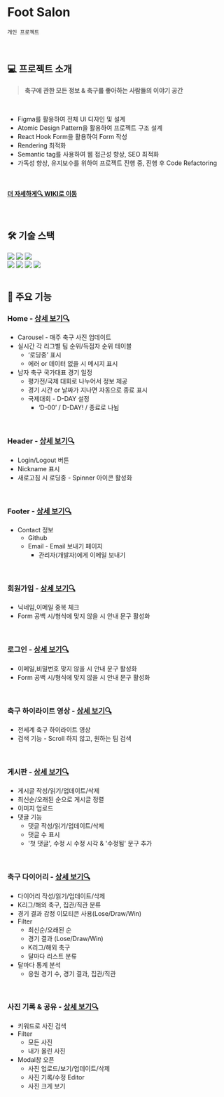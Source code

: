 # Foot Salon
`개인 프로젝트`

<br>

## 💻 프로젝트 소개
> **축구에 관한 모든 정보 & 축구를 좋아하는 사람들의 이야기 공간**

<br>

- Figma를 활용하여 전체 UI 디자인 및 설계
- Atomic Design Pattern을 활용하여 프로젝트 구조 설계
- React Hook Form을 활용하여 Form 작성
- Rendering 최적화
- Semantic tag를 사용하여 웹 접근성 향상, SEO 최적화
- 가독성 향상, 유지보수를 위하여 프로젝트 진행 중, 진행 후 Code Refactoring

<br>

#### <a href="https://github.com/itsyuna/Foot-Salon/wiki">더 자세하게🔍 WIKI로 이동</a>

<br>

## 🛠 기술 스택
<div>
  <img src="https://img.shields.io/badge/React-61DAFB?style=flat-square&logo=React&logoColor=white"/>
  <img src="https://img.shields.io/badge/TypeScript-3178C6?style=flat-square&logo=TypeScript&logoColor=white"/>
  <img src="https://img.shields.io/badge/Firebase-FFCA28?style=flat-square&logo=Firebase&logoColor=white"/>
</div>
<div>
  <img src="https://img.shields.io/badge/Redux Toolkit-764ABC?style=flat-square&logo=Redux&logoColor=white"/>
  <img src="https://img.shields.io/badge/Axios-5A29E4?style=flat-square&logo=Axios&logoColor=white"/>
  <img src="https://img.shields.io/badge/Styled--components-DB7093?style=flat-square&logo=Styledcomponents&logoColor=white"/>
  <img src="https://img.shields.io/badge/Figma-F24E1E?style=flat-square&logo=Figma&logoColor=white"/>
</div>

<br>

## 📌 주요 기능
### Home - <a href="https://github.com/itsyuna/Foot-Salon/wiki/%EC%A3%BC%EC%9A%94-%EA%B8%B0%EB%8A%A5-%7C-Home">상세 보기🔍</a>
- Carousel - 매주 축구 사진 업데이트
- 실시간 각 리그별 팀 순위/득점자 순위 테이블
    - ‘로딩중’ 표시
    - 에러 or 데이터 없을 시 메시지 표시
- 남자 축구 국가대표 경기 일정
    - 평가전/국제 대회로 나누어서 정보 제공
    - 경기 시간 or 날짜가 지나면 자동으로 종료 표시
    - 국제대회 - D-DAY 설정
        - ‘D-00’ / D-DAY! / 종료로 나뉨

<br>
          
### Header - <a href="https://github.com/itsyuna/Foot-Salon/wiki/%EC%A3%BC%EC%9A%94-%EA%B8%B0%EB%8A%A5-%7C-Header">상세 보기🔍</a>
- Login/Logout 버튼
- Nickname 표시
- 새로고침 시 로딩중 - Spinner 아이콘 활성화

<br>

### Footer - <a href="https://github.com/itsyuna/Foot-Salon/wiki/%EC%A3%BC%EC%9A%94-%EA%B8%B0%EB%8A%A5-%7C-Footer">상세 보기🔍</a>
- Contact 정보
    - Github
    - Email - Email 보내기 페이지
      - 관리자(개발자)에게 이메일 보내기

<br>

### 회원가입 - <a href="https://github.com/itsyuna/Foot-Salon/wiki/%EC%A3%BC%EC%9A%94-%EA%B8%B0%EB%8A%A5-%7C-%ED%9A%8C%EC%9B%90%EA%B0%80%EC%9E%85">상세 보기🔍</a>
- 닉네임,이메일 중복 체크
- Form 공백 시/형식에 맞지 않을 시 안내 문구 활성화

<br>
  
### 로그인 - <a href="https://github.com/itsyuna/Foot-Salon/wiki/%EC%A3%BC%EC%9A%94-%EA%B8%B0%EB%8A%A5-%7C-%EB%A1%9C%EA%B7%B8%EC%9D%B8">상세 보기🔍</a>
- 이메일,비밀번호 맞지 않을 시 안내 문구 활성화
- Form 공백 시/형식에 맞지 않을 시 안내 문구 활성화

<br>
  
### 축구 하이라이트 영상 - <a href="https://github.com/itsyuna/Foot-Salon/wiki/%EC%A3%BC%EC%9A%94-%EA%B8%B0%EB%8A%A5-%7C-%EC%B6%95%EA%B5%AC-%ED%95%98%EC%9D%B4%EB%9D%BC%EC%9D%B4%ED%8A%B8-%EC%98%81%EC%83%81">상세 보기🔍</a>
* 전세계 축구 하이라이트 영상
* 검색 기능 - Scroll 하지 않고, 원하는 팀 검색

<br>

### 게시판 - <a href="https://github.com/itsyuna/Foot-Salon/wiki/%EC%A3%BC%EC%9A%94-%EA%B8%B0%EB%8A%A5-%7C-%EA%B2%8C%EC%8B%9C%ED%8C%90">상세 보기🔍</a>
- 게시글 작성/읽기/업데이트/삭제 
- 최신순/오래된 순으로 게시글 정렬
- 이미지 업로드
- 댓글 기능
    - 댓글 작성/읽기/업데이트/삭제
    - 댓글 수 표시
    - '첫 댓글', 수정 시 수정 시각 & '수정됨' 문구 추가

<br>
 
### 축구 다이어리 - <a href="https://github.com/itsyuna/Foot-Salon/wiki/%EC%A3%BC%EC%9A%94-%EA%B8%B0%EB%8A%A5-%7C-%EC%B6%95%EA%B5%AC-%EB%8B%A4%EC%9D%B4%EC%96%B4%EB%A6%AC">상세 보기🔍</a>
- 다이어리 작성/읽기/업데이트/삭제
- K리그/해외 축구, 집관/직관 분류
- 경기 결과 감정 이모티콘 사용(Lose/Draw/Win)
- Filter
    - 최신순/오래된 순
    - 경기 결과 (Lose/Draw/Win)
    - K리그/해외 축구
    - 달마다 리스트 분류
- 달마다 통계 분석
    - 응원 경기 수, 경기 결과, 집관/직관

<br>
      
### 사진 기록 & 공유 - <a href="https://github.com/itsyuna/Foot-Salon/wiki/%EC%A3%BC%EC%9A%94-%EA%B8%B0%EB%8A%A5-%7C-Photos">상세 보기🔍</a>
- 키워드로 사진 검색
- Filter
    - 모든 사진
    - 내가 올린 사진 
- Modal창 오픈
    - 사진 업로드/보기/업데이트/삭제
    - 사진 기록/수정 Editor
    - 사진 크게 보기
